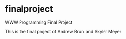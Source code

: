 finalproject
============

WWW Programming Final Project

This is the final project of Andrew Bruni and Skyler Meyer 
